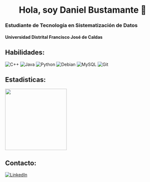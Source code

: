 <div align="center">
  <h1 align="center">Hola, soy Daniel Bustamante 👋</h1>
  <h3 align="left">Estudiante de Tecnología en Sistematización de Datos</h3>
  <h4 align="left">Universidad Distrital Francisco José de Caldas</h4>
</div>

<!--## Intereses-->

## Habilidades:
![C++](https://img.shields.io/badge/c++-%2300599C.svg?style=for-the-badge&logo=c%2B%2B&logoColor=white) 
![Java](https://img.shields.io/badge/java-%23ED8B00.svg?style=for-the-badge&logo=openjdk&logoColor=white) 
![Python](https://img.shields.io/badge/python-3670A0?style=for-the-badge&logo=python&logoColor=ffdd54) 
![Debian](https://img.shields.io/badge/Debian-D70A53?style=for-the-badge&logo=debian&logoColor=white) 
![MySQL](https://img.shields.io/badge/mysql-4479A1.svg?style=for-the-badge&logo=mysql&logoColor=white) 
![Git](https://img.shields.io/badge/git-%23F05033.svg?style=for-the-badge&logo=git&logoColor=white) 
<!--![Ubuntu](https://img.shields.io/badge/Ubuntu-E95420?style=for-the-badge&logo=ubuntu&logoColor=white)-->	

## Estadisticas:
<a href="https://github.com/dfbustamantep/github-readme-stats">
  <img height=200 align="center" src="https://github-readme-stats.vercel.app/api/top-langs/?username=dfbustamantep&theme=dark&hide_border=false&include_all_commits=true&count_private=true&layout=compact"/>
</a>
<br>


<!--[GitHub](https://img.shields.io/badge/github-%23121011.svg?style=for-the-badge&logo=github&logoColor=white)-->

## Contacto:
[![LinkedIn](https://img.shields.io/badge/linkedin-%230077B5.svg?style=for-the-badge&logo=linkedin&logoColor=white)](https://www.linkedin.com/in/daniel-felipe-bustamante-p%C3%A9rez/)
